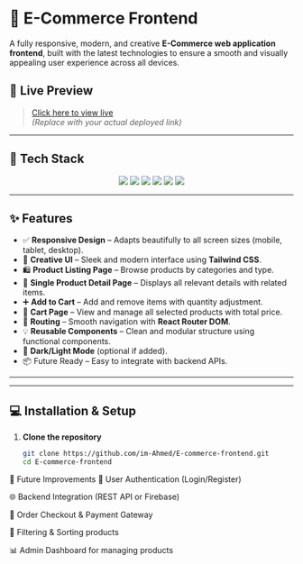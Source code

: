 # 🛒 E-Commerce Frontend

A fully responsive, modern, and creative **E-Commerce web application frontend**, built with the latest technologies to ensure a smooth and visually appealing user experience across all devices.

## 🔗 Live Preview
> [Click here to view live](https://your-deployment-link.com)  
_(Replace with your actual deployed link)_

---

## 🚀 Tech Stack

<div align="center">
  <img src="https://img.shields.io/badge/HTML5-E34F26?style=for-the-badge&logo=html5&logoColor=white"/>
  <img src="https://img.shields.io/badge/CSS3-1572B6?style=for-the-badge&logo=css3&logoColor=white"/>
  <img src="https://img.shields.io/badge/JavaScript-F7DF1E?style=for-the-badge&logo=javascript&logoColor=black"/>
  <img src="https://img.shields.io/badge/React-61DAFB?style=for-the-badge&logo=react&logoColor=black"/>
  <img src="https://img.shields.io/badge/Tailwind_CSS-06B6D4?style=for-the-badge&logo=tailwind-css&logoColor=white"/>
  <img src="https://img.shields.io/badge/React_Router-CA4245?style=for-the-badge&logo=react-router&logoColor=white"/>
</div>

---

## ✨ Features

- ✅ **Responsive Design** – Adapts beautifully to all screen sizes (mobile, tablet, desktop).
- 🎨 **Creative UI** – Sleek and modern interface using **Tailwind CSS**.
- 🛍️ **Product Listing Page** – Browse products by categories and type.
- 📄 **Single Product Detail Page** – Displays all relevant details with related items.
- ➕ **Add to Cart** – Add and remove items with quantity adjustment.
- 🛒 **Cart Page** – View and manage all selected products with total price.
- 🔗 **Routing** – Smooth navigation with **React Router DOM**.
- 💡 **Reusable Components** – Clean and modular structure using functional components.
- 🌙 **Dark/Light Mode** (optional if added).
- 📦 Future Ready – Easy to integrate with backend APIs.

---

---

## 💻 Installation & Setup

1. **Clone the repository**
   ```bash
   git clone https://github.com/im-Ahmed/E-commerce-frontend.git
   cd E-commerce-frontend


🧠 Future Improvements
🔐 User Authentication (Login/Register)

🌐 Backend Integration (REST API or Firebase)

🧾 Order Checkout & Payment Gateway

🧠 Filtering & Sorting products

📊 Admin Dashboard for managing products

